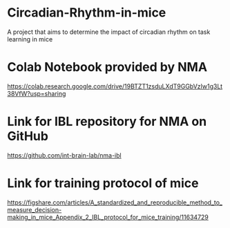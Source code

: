 # Circadian-Rhythm-in-mice
A project that aims  to determine the impact of circadian rhythm on task learning in mice

# Colab Notebook provided by NMA
https://colab.research.google.com/drive/19BTZT1zsduLXdT9GGbVzIw1g3Lt38VfW?usp=sharing

# Link for IBL repository for NMA on GitHub
https://github.com/int-brain-lab/nma-ibl

# Link for training protocol of mice
https://figshare.com/articles/A_standardized_and_reproducible_method_to_measure_decision-making_in_mice_Appendix_2_IBL_protocol_for_mice_training/11634729
